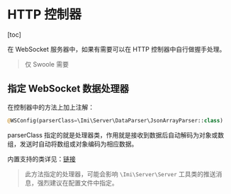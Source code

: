 # HTTP 控制器

[toc]

在 WebSocket 服务器中，如果有需要可以在 HTTP 控制器中自行做握手处理。

> 仅 Swoole 需要

## 指定 WebSocket 数据处理器

在控制器中的方法上加上注解：

```php
@WSConfig(parserClass=\Imi\Server\DataParser\JsonArrayParser::class)
```

parserClass 指定的就是处理器类，作用就是接收到数据后自动解码为对象或数组，发送时自动将数组或对象编码为相应数据。

内置支持的类详见：[链接](/v3.0/components/server/dataParser.html)

> 此方法指定的处理器，可能会影响 `\Imi\Server\Server` 工具类的推送消息，强烈建议在配置文件中指定。
